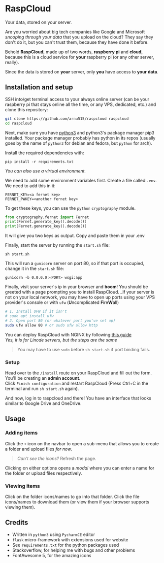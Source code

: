 # RaspCloud

Your data, stored on your server.

Are you worried about big tech companies like Google and Microsoft *snooping through your data* that you upload on the cloud? They say they don't do it, but you can't trust them, because they have done it before.

Behold **RaspCloud**, made up of two words, **raspberry pi** and **cloud**, because this is a cloud service for **your** raspberry pi (or any other server, really).

Since the data is stored on **your** server, only **you** have access to **your data**.

## Installation and setup

SSH into/get terminal access to your always online server (can be your raspberry pi that stays online all the time, or any VPS, dedicated, etc.) and clone this repository:
```sh
git clone https://github.com/arnu515/raspcloud raspcloud
cd raspcloud
```

Next, make sure you have [python3](https://python.org) and python3's package manager pip3 installed. Your package manager probably has python in its repos (usually goes by the name of `python3` for debian and fedora, but `python` for arch).

Install the required dependencies with:
```
pip install -r requirements.txt
```
_You can also use a virtual environment._

We need to add some environment variables first. Create a file called `.env`. We need to add this in it:
```
FERNET_KEY=<a fernet key>
FERNET_PWKEY=<another fernet key>
```
To get these keys, you can use the `python` `cryptography` module.
```python
from cryptography.fernet import Fernet
print(Fernet.generate_key().decode())
print(Fernet.generate_key().decode())
```
It will give you two keys as output. Copy and paste them in your .env

Finally, start the server by running the `start.sh` file:
```
sh start.sh
```

This will run a `gunicorn` server on port 80, so if that port is occupied, change it in the `start.sh` file:
```
gunicorn -b 0.0.0.0:<PORT> wsgi:app
```

Finally, visit your server's ip in your browser and **boom**! You should be greeted with a page prompting you to install RaspCloud.
_If your server is not on your local network, you may have to open up ports using your VPS provider's console or with `ufw` (**U**ncomplicated **F**ire**W**all)

```sh
# 1. Install UFW if it isn't
# sudo apt install ufw
# 2. Open port 80 (or whatever port you've set up)
sudo ufw allow 80 # or sudo ufw allow http
```

You can deploy RaspCloud with NGINX by following [this guide](https://www.linode.com/docs/platform/one-click/how-to-deploy-flask-with-one-click-apps/)  
*Yes, it is for Linode servers, but the steps are the same*

> You may have to use `sudo` before `sh start.sh` if port binding fails.

### Setup

Head over to the `/install` route on your RaspCloud and fill out the form. You'll be creating an **admin account**.  
Click `Finish configuration` and restart RaspCloud (Press Ctrl+C in the terminal and run `sh start.sh` again).

And now, log in to raspcloud and there! You have an interface that looks similar to Google Drive and OneDrive.

## Usage

### Adding items

Click the `+` icon on the navbar to open a sub-menu that allows you to create a folder and upload files *for now*.
> *Can't see the icons?* Refresh the page.

Clicking on either options opens a *modal* where you can enter a name for the folder or upload files respectively.

### Viewing items

Click on the folder icons/names to go into that folder. Click the file icons/names to download them (or view them if your browser supports viewing them).

## Credits

- Written in `python3` using `PycharmCE` editor
- `flask` micro-framework with extensions used for website
- See `requirements.txt` for the python packages used
- Stackoverflow, for helping me with bugs and other problems
- FontAwesome 5, for the amazing icons